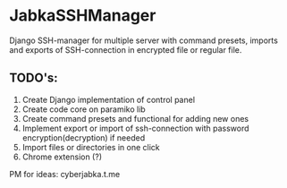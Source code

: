 # JabkaSSHManager
Django SSH-manager for multiple server with command presets, imports and exports of SSH-connection in encrypted file or regular file.   

## TODO's:
1. Create Django implementation of control panel
2. Create code core on paramiko lib 
3. Create command presets and functional for adding new ones
4. Implement export or import of ssh-connection with password encryption(decryption) if needed
5. Import files or directories in one click
6. Chrome extension (?)

PM for ideas: cyberjabka.t.me
